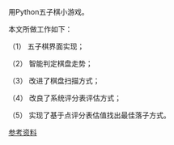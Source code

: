 
用Python五子棋小游戏。

本文所做工作如下：

（1） 五子棋界面实现；

（2） 智能判定棋盘走势；

（3） 改进了棋盘扫描方式；

（4） 改良了系统评分表评估方式；

（5） 实现了基于点评分表估值找出最佳落子方式。


[参考资料](https://mp.weixin.qq.com/s/UAfIyIb5oq4VZCTSgh8haw)